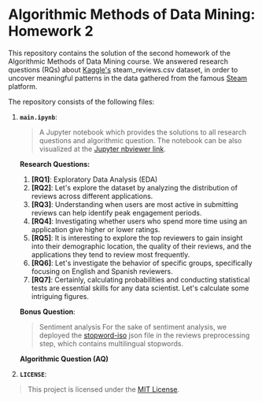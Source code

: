 # Algorithmic Methods of Data Mining: Homework 2
This repository contains the solution of the second homework of the Algorithmic Methods of Data Mining course.
We answered research questions (RQs) about [Kaggle's](https://www.kaggle.com/datasets/najzeko/steam-reviews-2021)  steam_reviews.csv dataset, in order to uncover meaningful patterns in the data gathered from the famous [Steam](https://store.steampowered.com/) platform.



The repository consists of the following files:
1. __`main.ipynb`__:

	> A Jupyter notebook which provides the solutions to all research questions and algorithmic question.
 The notebook can be also visualized at the [Jupyter nbviewer link](https://nbviewer.org/github/yaraoyoussef/ADM-HW2/blob/main/main.ipynb).


     **Research Questions:**
    1. **[RQ1]**: Exploratory Data Analysis (EDA)  
    2. **[RQ2]**: Let's explore the dataset by analyzing the distribution of reviews across different applications.  
    3. **[RQ3]**: Understanding when users are most active in submitting reviews can help identify peak engagement periods.  
    4. **[RQ4]**: Investigating whether users who spend more time using an application give higher or lower ratings.  
    5. **[RQ5]**: It is interesting to explore the top reviewers to gain insight into their demographic location, the quality of their reviews, and the applications they tend to review most frequently.  
    6. **[RQ6]**: Let's investigate the behavior of specific groups, specifically focusing on English and Spanish reviewers.  
    7. **[RQ7]**: Certainly, calculating probabilities and conducting statistical tests are essential skills for any data scientist. Let's calculate some intriguing figures.

    **Bonus Question**:  
    >Sentiment analysis
    For the sake of sentiment analysis, we deployed the [stopword-iso](https://github.com/stopwords-iso/stopwords-iso/tree/master ) json file in the reviews preprocessing step, which contains multilingual stopwords.

    **Algorithmic Question (AQ)**

3. __`LICENSE`__: 
> This project is licensed under the [MIT License](./LICENSE).
